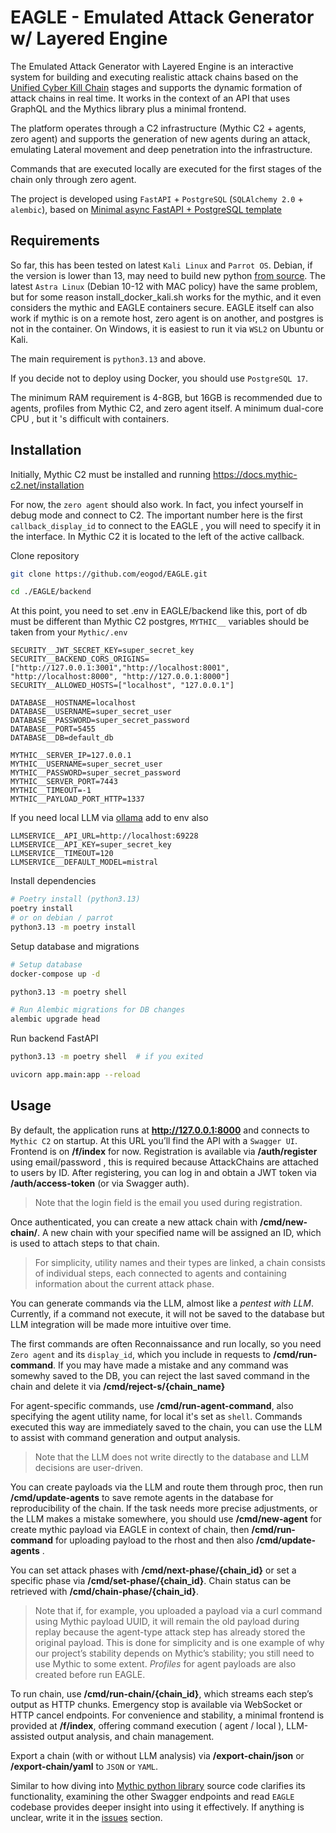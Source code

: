# EAGLE - Emulated Attack Generator w/ Layered Engine

The Emulated Attack Generator with Layered Engine is an interactive system for building
and executing realistic attack chains based on the [Unified Cyber Kill Chain](https://www.unifiedkillchain.com/) stages and supports the dynamic formation of attack chains in real
time. It works in the context of an API that uses GraphQL and the Mythics library plus a minimal frontend.

The platform operates through a C2 infrastructure (Mythic C2 + agents, zero agent) and
supports the generation of new agents during an attack, emulating Lateral movement and
deep penetration into the infrastructure.

Commands that are executed locally are executed for the first stages of the chain only through zero agent.

The project is developed using `FastAPI` + `PostgreSQL` (`SQLAlchemy 2.0` + `alembic`), based on [Minimal async FastAPI + PostgreSQL template](https://github.com/rafsaf/minimal-fastapi-postgres-template/tree/main) 

## Requirements

So far, this has been tested on latest `Kali Linux` and `Parrot OS`. Debian, if the version is lower than 13, may need to build new python [from source](https://docs.python.org/3/using/unix.html#building-python
). The latest `Astra Linux` (Debian 10-12 with MAC policy) have the same problem, but for some reason install_docker_kali.sh works for the mythic, and it even considers the mythic and EAGLE containers secure. EAGLE itself can also work if mythic is on a remote host, zero agent is on another, and postgres is not in the container. On Windows, it is easiest to run it via `WSL2` on Ubuntu or Kali.

The main requirement is `python3.13` and above.

If you decide not to deploy using Docker, you should use `PostgreSQL 17`.

The minimum RAM requirement is 4-8GB, but 16GB is recommended due to agents, profiles from Mythic C2, and zero agent itself.
A minimum dual-core CPU , but it 's difficult with containers.

## Installation 
Initially, Mythic C2 must be installed and running https://docs.mythic-c2.net/installation

For now, the `zero agent` should also work. In fact, you infect yourself in debug mode and connect to C2. The important number here is the first `callback_display_id` to connect to the EAGLE , you will need to specify it in the interface. In Mythic C2 it is located to the left of the active callback.

Clone repository
```bash
git clone https://github.com/eogod/EAGLE.git
```
```bash
cd ./EAGLE/backend
```

At this point, you need to set .env in EAGLE/backend like this, port of db must be different than Mythic C2 postgres, `MYTHIC__` variables should be taken from your `Mythic/.env`
```env
SECURITY__JWT_SECRET_KEY=super_secret_key
SECURITY__BACKEND_CORS_ORIGINS=["http://127.0.0.1:3001","http://localhost:8001", "http://localhost:8000", "http://127.0.0.1:8000"]
SECURITY__ALLOWED_HOSTS=["localhost", "127.0.0.1"]

DATABASE__HOSTNAME=localhost
DATABASE__USERNAME=super_secret_user
DATABASE__PASSWORD=super_secret_password
DATABASE__PORT=5455
DATABASE__DB=default_db

MYTHIC__SERVER_IP=127.0.0.1
MYTHIC__USERNAME=super_secret_user
MYTHIC__PASSWORD=super_secret_password
MYTHIC__SERVER_PORT=7443
MYTHIC__TIMEOUT=-1
MYTHIC__PAYLOAD_PORT_HTTP=1337
```
If you need local LLM via [ollama](https://github.com/ollama/ollama) add to env also 
```env
LLMSERVICE__API_URL=http://localhost:69228
LLMSERVICE__API_KEY=super_secret_key
LLMSERVICE__TIMEOUT=120
LLMSERVICE__DEFAULT_MODEL=mistral
```
Install dependencies
```bash
# Poetry install (python3.13)
poetry install
# or on debian / parrot
python3.13 -m poetry install
```
Setup database and migrations 
```bash
# Setup database
docker-compose up -d

python3.13 -m poetry shell

# Run Alembic migrations for DB changes
alembic upgrade head
```
Run backend FastAPI
```bash
python3.13 -m poetry shell  # if you exited

uvicorn app.main:app --reload
```

## Usage

By default, the application runs at **http://127.0.0.1:8000** and connects to `Mythic C2` on startup.
At this URL you’ll find the API with a `Swagger UI`.  Frontend is on **/f/index** for now.
Registration is available via **/auth/register** using email/password , this is required because AttackChains are attached to users by ID. After registering, you can log in and obtain a JWT token via **/auth/access-token** (or via Swagger auth).
> Note that the login field is the email you used during registration.

Once authenticated, you can create a new attack chain with **/cmd/new-chain/**.
A new chain with your specified name will be assigned an ID, which is used to attach steps to that chain.
> For simplicity, utility names and their types are linked, a chain consists of individual steps, each connected to agents and containing information about the current attack phase.

You can generate commands via the LLM, almost like a *pentest with LLM*.
Currently, if a command not execute, it will not be saved to the database but LLM integration will be made more intuitive over time.

The first commands are often Reconnaissance and run locally, so you need `Zero agent` and its `display_id`,
which you include in requests to **/cmd/run-command**.
If you may have made a mistake and any command was somewhy saved to the DB, you can reject the last saved command in the chain and delete it via **/cmd/reject-s/{chain_name}**

For agent-specific commands, use **/cmd/run-agent-command**, also specifying the agent utility name, for local it's set as `shell`.
Commands executed this way are immediately saved to the chain, 
you can use the LLM to assist with command generation and output analysis.
> Note that the LLM does not write directly to the database and LLM decisions are user-driven.

You can create payloads via the LLM and route them through proc, 
then run **/cmd/update-agents** to save remote agents in the database for reproducibility of the chain. If the task needs more precise adjustments, or the LLM makes a mistake somewhere, you should use **/cmd/new-agent** for create mythic payload via EAGLE in context of chain, then **/cmd/run-command** for uploading payload to the rhost and then also **/cmd/update-agents** .

You can set attack phases with **/cmd/next-phase/{chain_id}**
or set a specific phase via **/cmd/set-phase/{chain_id}**.
Chain status can be retrieved with **/cmd/chain-phase/{chain_id}**.
> Note that if, for example, you uploaded a payload via a curl command using Mythic payload UUID, it will remain the old payload during replay because the agent-type attack step has already stored the original payload. This is done for simplicity and is one example of why our project’s stability depends on Mythic’s stability; you still need to use Mythic to some extent. *Profiles* for agent payloads are also created before run EAGLE.

To run chain, use **/cmd/run-chain/{chain_id}**, which streams each step’s output as HTTP chunks.
Emergency stop is available via WebSocket or HTTP cancel endpoints.
For convenience and stability, a minimal frontend is provided at **/f/index**, offering command execution ( agent / local ),
LLM-assisted output analysis, and chain management.

Export a chain (with or without LLM analysis) via **/export-chain/json** or **/export-chain/yaml** to `JSON` or `YAML`.

Similar to how diving into [Mythic python library](https://github.com/MythicMeta/Mythic_Scripting/blob/master/mythic/mythic.py) source code clarifies its functionality, examining the other Swagger endpoints and read `EAGLE` codebase provides deeper insight into using it effectively. If anything is unclear, write it in the [issues](https://github.com/eogod/EAGLE/issues) section.
